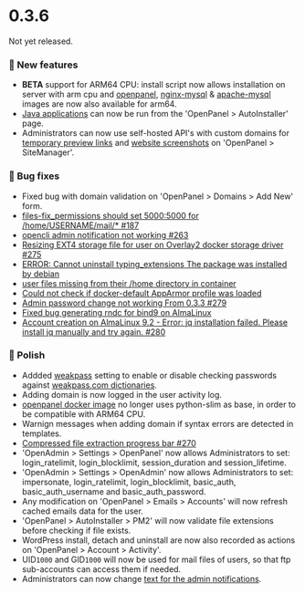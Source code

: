 # 0.3.6

Not yet released.

### 🚀 New features
- **BETA** support for ARM64 CPU: install script now allows installation on server with arm cpu and [openpanel](https://hub.docker.com/r/openpanel/openpanel), [nginx-mysql](https://hub.docker.com/r/openpanel/nginx) & [apache-mysql](https://hub.docker.com/r/openpanel/apache) images are now also available for arm64.
- [Java applications](/docs/articles/user-experience/how-to-setup-springboot-java-applicaiton-on-openpanel) can now be run from the 'OpenPanel > AutoInstaller' page.
- Administrators can now use self-hosted API's with custom domains for [temporary preview links](/docs/articles/dev-experience/selfhosted-temporary-links-api/) and [website screenshots](/docs/articles/dev-experience/selfhosted-screenshots-api/) on 'OpenPanel > SiteManager'.


### 🐛 Bug fixes
- Fixed bug with domain validation on 'OpenPanel > Domains > Add New' form.
- [files-fix_permissions should set 5000:5000 for /home/USERNAME/mail/* #187](https://github.com/stefanpejcic/OpenPanel/issues/187)
- [opencli admin notification not working #263](https://github.com/stefanpejcic/OpenPanel/issues/263)
- [Resizing EXT4 storage file for user on Overlay2 docker storage driver #275](https://github.com/stefanpejcic/OpenPanel/issues/275)
- [ERROR: Cannot uninstall typing_extensions The package was installed by debian](https://community.openpanel.org/d/113-error-cannot-uninstall-typing-extensions-the-package-was-installed-by-debian)
- [user files missing from their /home directory in container](https://community.openpanel.org/d/116-solved-user-files-missing-from-their-home-directory-in-container)
- [Could not check if docker-default AppArmor profile was loaded](https://community.openpanel.org/d/115-solved-could-not-check-if-docker-default-apparmor-profile-was-loaded)
- [Admin password change not working From 0.3.3 #279](https://github.com/stefanpejcic/OpenPanel/issues/279)
- [Fixed bug generating rndc for bind9 on AlmaLinux](https://github.com/stefanpejcic/OpenPanel/commit/9a5693f262110cb511bba8726c51fee12d21ec2a)
- [Account creation on AlmaLinux 9.2 - Error: jq installation failed. Please install jq manually and try again. #280](https://github.com/stefanpejcic/OpenPanel/issues/280)



### 💅 Polish
- Addded [weakpass](https://dev.openpanel.com/cli/config.html#weakpass) setting to enable or disable checking passwords against [weakpass.com dictionaries](https://weakpass.com/wordlists).
- Adding domain is now logged in the user activity log.
- [openpanel docker image](https://hub.docker.com/r/openpanel/openpanel) no longer uses python-slim as base, in order to be compatible with ARM64 CPU.
- Warnign messages when adding domain if syntax errors are detected in templates.
- [Compressed file extraction progress bar #270](https://github.com/stefanpejcic/OpenPanel/issues/270)
- 'OpenAdmin > Settings > OpenPanel' now allows Administrators to set: login_ratelimit, login_blocklimit, session_duration and session_lifetime.
- 'OpenAdmin > Settings > OpenAdmin' now allows Administrators to set: impersonate, login_ratelimit, login_blocklimit, basic_auth, basic_auth_username and basic_auth_password.
- Any modification on 'OpenPanel > Emails > Accounts' will now refresh cached emails data for the user.
- 'OpenPanel > AutoInstaller > PM2' will now validate file extensions before checking if file exists.
- WordPress install, detach and uninstall are now also recorded as actions on 'OpenPanel > Account > Activity'.
- UID`1000` and GID`1000` will now be used for mail files of users, so that ftp sub-accounts can access them if needed.
- Administrators can now change [text for the admin notifications](https://github.com/stefanpejcic/openpanel-configuration/blob/main/services/sentinel/messages.yaml).

